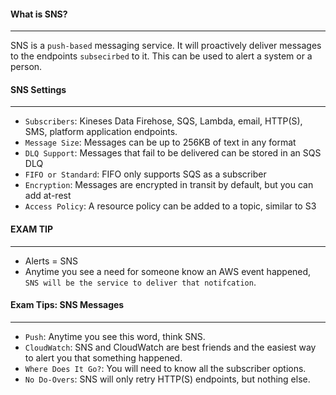 #### What is SNS?

___
SNS is a `push-based` messaging service. It will proactively deliver messages to the endpoints `subsecirbed` to it. This
can be used to alert a system or a person.

#### SNS Settings

___

* `Subscribers`: Kineses Data Firehose, SQS, Lambda, email, HTTP(S), SMS, platform application endpoints.
* `Message Size`: Messages can be up to 256KB of text in any format
* `DLQ Support`: Messages that fail to be delivered can be stored in an SQS DLQ
* `FIFO or Standard`: FIFO only supports SQS as a subscriber
* `Encryption`: Messages are encrypted in transit by default, but you can add at-rest
* `Access Policy`: A resource policy can be added to a topic, similar to S3

#### EXAM TIP

___

* Alerts = SNS
* Anytime you see a need for someone know an AWS event happened, `SNS will be the service to deliver that notifcation`.

#### Exam Tips: SNS Messages

___

* `Push`: Anytime you see this word, think SNS.
* `CloudWatch`: SNS and CloudWatch are best friends and the easiest way to alert you that something happened.
* `Where Does It Go?`: You will need to know all the subscriber options.
* `No Do-Overs`: SNS will only retry HTTP(S) endpoints, but nothing else.